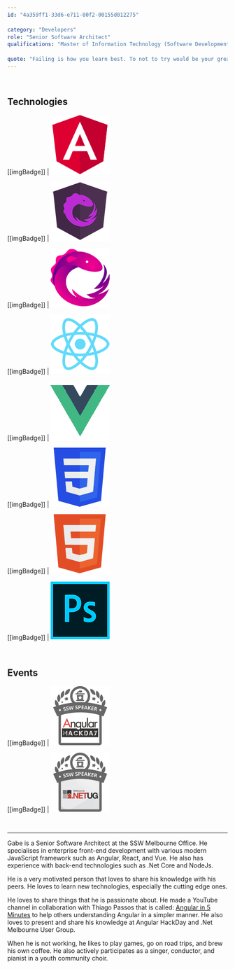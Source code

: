 ```yaml
---
id: "4a359ff1-33d6-e711-80f2-00155d012275"

category: "Developers"
role: "Senior Software Architect"
qualifications: "Master of Information Technology (Software Development)"

quote: "Failing is how you learn best. To not to try would be your greatest fall."
---
```


<br/>

## Technologies

[[imgBadge]]
| ![Angular Icon](../badges/Developer-angular.png)

[[imgBadge]]
| ![Ngrx Icon](../badges/Developer-ngrx.png)

[[imgBadge]]
| ![RxJs Icon](../badges/Developer-rxjs.png)

[[imgBadge]]
| ![React Icon](../badges/Developer-react.png)

[[imgBadge]]
| ![Vue.Js Icon](../badges/Developer-vuejs.png)

[[imgBadge]]
| ![CSS3 Icon](../badges/Designer-web-css3.png)

[[imgBadge]]
| ![HTML5 Icon](../badges/Designer-web-html5.png)

[[imgBadge]]
| ![Adobe Photoshop Icon](../badges/Designer-adobe-photoshop.png)

<br/>

## Events

[[imgBadge]]
| ![Angular Hackday Icon](../badges/Event-hackday-angular.png)

[[imgBadge]]
| ![dotNet UserGroup Melbourne Icon](../badges/Event-ug-melbourne.png)

<br/>

---

Gabe is a Senior Software Architect at the SSW Melbourne Office. He specialises in enterprise front-end development with various modern JavaScript framework such as Angular, React, and Vue. He also has experience with back-end technologies such as .Net Core and NodeJs.

He is a very motivated person that loves to share his knowledge with his peers. He loves to learn new technologies, especially the cutting edge ones.

He loves to share things that he is passionate about. He made a YouTube channel in collaboration with Thiago Passos that is called: [Angular in 5 Minutes](https://www.youtube.com/channel/UCHYi-ucclDksXxMOUTgyixQ) to help others understanding Angular in a simpler manner. He also loves to present and share his knowledge at Angular HackDay and .Net Melbourne User Group.

When he is not working, he likes to play games, go on road trips, and brew his own coffee. He also actively participates as a singer, conductor, and pianist in a youth community choir.
